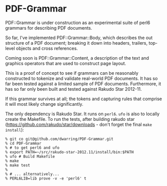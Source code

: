 PDF-Grammar
===========

PDF::Grammar is under construction as an experimental suite of perl6 grammars
for describing PDF documents.

So far, I've implemented PDF::Grammar::Body, which describes the out structure
of a PDF document; breaking it down into headers, trailers, top-level objects
and cross references.

Coming soon is PDF::Grammar::Content, a description of the text and graphics
operators that are used to construct page layout.

This is a proof of concept to see if grammars can be reasonably constructed
to tokenize and validate real-world PDF documents. It has so far been tested
against a limited sample of PDF documents. Furthermore, it has so far only
been built and tested against Rakudo Star 2012-11.

If this grammar survives at all; the tokens and capturing rules that
comprise it will most likely change significantly.

The only dependency is Rakudo Star. It runs on `perl6`. `ufo` is also to
locally create the Makefile. To run the tests, after building rakudo star
(https://github.com/rakudo/star/downloads - don't forget the final
`make install`):

    % git co git@github.com/dwarring/PDF-Grammar.git
    % cd PDF-Grammar
    % # to get perl6 and ufo
    % export PATH=~/src/rakudo-star-2012.11/install/bin:$PATH
    % ufo # Build Makefile
    % make
    % make test
    %
    % # ... alternatively...
    % PERL6LIB=lib prove -v -e 'perl6' t